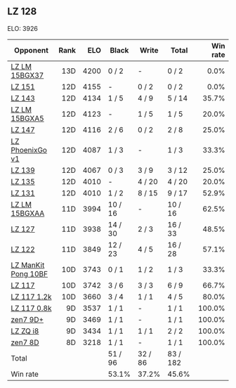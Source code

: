 ## LZ 128 ##

ELO: 3926

Opponent | Rank | ELO | Black | Write | Total | Win rate
---------|-----:|----:|-------|-------|-------|-------:
[LZ LM 15BGX37](LZ%20LM%2015BGX37.md) | 13D | 4200 | 0 / 2 | - | 0 / 2 | 0.0%
[LZ 151](LZ%20151.md) | 12D | 4155 | - | 0 / 2 | 0 / 2 | 0.0%
[LZ 143](LZ%20143.md) | 12D | 4134 | 1 / 5 | 4 / 9 | 5 / 14 | 35.7%
[LZ LM 15BGXA5](LZ%20LM%2015BGXA5.md) | 12D | 4123 | - | 1 / 5 | 1 / 5 | 20.0%
[LZ 147](LZ%20147.md) | 12D | 4116 | 2 / 6 | 0 / 2 | 2 / 8 | 25.0%
[LZ PhoenixGo v1](LZ%20PhoenixGo%20v1.md) | 12D | 4087 | 1 / 3 | - | 1 / 3 | 33.3%
[LZ 139](LZ%20139.md) | 12D | 4067 | 0 / 3 | 3 / 9 | 3 / 12 | 25.0%
[LZ 135](LZ%20135.md) | 12D | 4010 | - | 4 / 20 | 4 / 20 | 20.0%
[LZ 131](LZ%20131.md) | 12D | 4010 | 1 / 2 | 8 / 15 | 9 / 17 | 52.9%
[LZ LM 15BGXAA](LZ%20LM%2015BGXAA.md) | 11D | 3994 | 10 / 16 | - | 10 / 16 | 62.5%
[LZ 127](LZ%20127.md) | 11D | 3938 | 14 / 30 | 2 / 3 | 16 / 33 | 48.5%
[LZ 122](LZ%20122.md) | 11D | 3849 | 12 / 23 | 4 / 5 | 16 / 28 | 57.1%
[LZ ManKit Pong 10BF](LZ%20ManKit%20Pong%2010BF.md) | 10D | 3743 | 0 / 1 | 1 / 2 | 1 / 3 | 33.3%
[LZ 117](LZ%20117.md) | 10D | 3742 | 3 / 6 | 3 / 3 | 6 / 9 | 66.7%
[LZ 117 1.2k](LZ%20117%201.2k.md) | 10D | 3660 | 3 / 4 | 1 / 1 | 4 / 5 | 80.0%
[LZ 117 0.8k](LZ%20117%200.8k.md) | 9D | 3537 | 1 / 1 | - | 1 / 1 | 100.0%
[zen7 9D+](zen7%209D+.md) | 9D | 3469 | 1 / 1 | - | 1 / 1 | 100.0%
[LZ ZQ i8](LZ%20ZQ%20i8.md) | 9D | 3434 | 1 / 1 | 1 / 1 | 2 / 2 | 100.0%
[zen7 8D](zen7%208D.md) | 8D | 3218 | 1 / 1 | - | 1 / 1 | 100.0%
Total | | | 51 / 96 | 32 / 86 | 83 / 182 | 
Win rate| | | 53.1% | 37.2% | 45.6% | 

